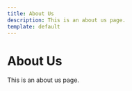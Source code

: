 ```yaml
---
title: About Us
description: This is an about us page.
template: default
---
```


# About Us

This is an about us page.